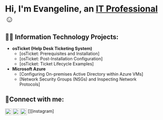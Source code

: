 <h1>Hi, I'm Evangeline, an <a href="https://www.linkedin.com/in/evangeline-joy-t-9228a9259/">IT Professional</a>☺</h1>

<h2>👨‍💻 Information Technology Projects:</h2>

- <b>osTicket (Help Desk Ticketing System)</b>
  - [osTicket: Prerequisites and Installation]
  - [osTicket: Post-Installation Configuration]
  - [osTicket: Ticket Lifecycle Examples]
- <b>Microsoft Azure</b>
  - [Configuring On-premises Active Directory within Azure VMs]
  - [Network Security Groups (NSGs) and Inspecting Network Protocols]

<h2>🤳Connect with me:</h2>

[<img align="left" alt="Van | Twitter" width="22px" src="https://cdn.jsdelivr.net/npm/simple-icons@v3/icons/twitter.svg" />][twitter]
[<img align="left" alt="Van | LinkedIn" width="22px" src="https://cdn.jsdelivr.net/npm/simple-icons@v3/icons/linkedin.svg" />][linkedin]
[<img align="left" alt="Van | Instagram" width="22px" src="https://cdn.jsdelivr.net/npm/simple-icons@v3/icons/instagram.svg" />][instagram]


[twitter]: 
[instagram]: 
[linkedin]: https://www.linkedin.com/in/evangeline-joy-t-9228a9259/
